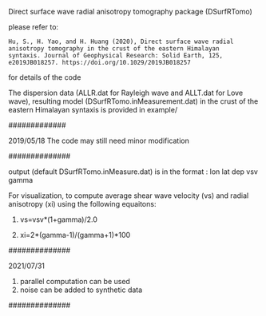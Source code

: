 Direct surface wave radial anisotropy tomography package (DSurfRTomo)

please refer to:

	Hu, S., H. Yao, and H. Huang (2020), Direct surface wave radial 
	anisotropy tomography in the crust of the eastern Himalayan 
	syntaxis. Journal of Geophysical Research: Solid Earth, 125, 
	e2019JB018257. https://doi.org/10.1029/2019JB018257

for details of the code

The dispersion data (ALLR.dat for Rayleigh wave 
and ALLT.dat for Love wave), resulting model (DSurfRTomo.inMeasurement.dat) 
in the crust of the eastern Himalayan syntaxis is provided in example/

#############

2019/05/18
The code may still need minor modification  

##############

output (default DSurfRTomo.inMeasure.dat) is in the format
	: lon lat dep vsv gamma

For visualization,
to compute average shear wave velocity (vs) and radial anisotropy (xi)
using the following equaitons:

1.	vs=vsv*(1+gamma)/2.0

2.	xi=2*(gamma-1)/(gamma+1)*100


##############

2021/07/31
1. parallel computation can be used
2. noise can be added to synthetic data

##############

